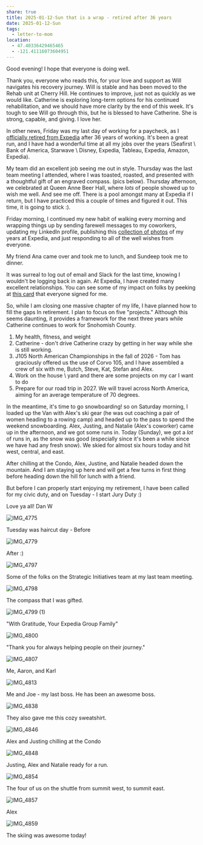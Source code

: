 ```yaml
---
share: true
title: 2025-01-12-Sun that is a wrap - retired after 36 years
date: 2025-01-12-Sun
tags:
  - letter-to-mom
location:
  - 47.40336429465465
  - -121.41116073604951
---
```

Good evening!  I hope that everyone is doing well.   

Thank you, everyone who reads this, for your love and support as Will navigates his recovery journey. Will is stable and has been moved to the Rehab unit at Cherry Hill. He continues to improve, just not as quickly as we would like. Catherine is exploring long-term options for his continued rehabilitation, and we should have more clarity by the end of this week. It's tough to see Will go through this, but he is blessed to have Catherine.  She is strong, capable, and giving.   I love her.  

In other news, Friday was my last day of working for a paycheck, as I [officially retired from Expedia](https://www.linkedin.com/feed/update/urn:li:activity:7283548170872147969/) after 36 years of working.    It's been a great run, and I have had a wonderful time at all my jobs over the years (Seafirst \ Bank of America, Starwave \ Disney, Expedia, Tableau, Expedia, Amazon, Expedia).  

My team did an excellent job seeing me out in style.  Thursday was the last team meeting I attended, where I was toasted, roasted, and presented with a thoughtful gift of an engraved compass.   (pics below).  Thursday afternoon, we celebrated at Queen Anne Beer Hall, where _lots_ of people showed up to wish me well. And see me off.    There is a pool amongst many at Expedia if I return, but I have practiced this a couple of times and figured it out.  This time, it is going to stick :). 

Friday morning, I continued my new habit of walking every morning and wrapping things up by sending farewell messages to my coworkers, updating my LinkedIn profile, publishing this [collection of photos](https://photos.app.goo.gl/ZxBsvmxWXfy5j2e88) of my years at Expedia, and just responding to all of the well wishes from everyone.   

My friend Ana came over and took me to lunch, and Sundeep took me to dinner. 

It was surreal to log out of email and Slack for the last time, knowing I wouldn't be logging back in again. At Expedia, I have created many excellent relationships. You can see some of my impact on folks by peeking at [this card](https://ellacard.com/open/3d2c0482-4095-4c35-a874-4def2036e78a) that everyone signed for me.   

So, while I am closing one massive chapter of my life, I have planned how to fill the gaps In retirement. I plan to focus on five "projects." Although this seems daunting, it provides a framework for the next three years while Catherine continues to work for Snohomish County.

1. My health, fitness, and weight
2. Catherine - don't drive Catherine crazy by getting in her way while she is still working.
3. J105 North American Championships in the fall of 2026 - Tom has graciously offered us the use of Corvo 105, and I have assembled a crew of six with me, Butch, Steve, Kat, Stefan and Alex.
4. Work on the house \ yard and there are some projects on my car I want to do
5. Prepare for our road trip in 2027. We will travel across North America, aiming for an average temperature of 70 degrees.

In the meantime, it's time to go snowboarding!   so on Saturday morning, I loaded up the Van with Alex's ski gear (he was out coaching a pair of women heading to a rowing camp) and headed up to the pass to spend the weekend snowboarding.  Alex, Justing, and Natalie (Alex's coworker) came up in the afternoon, and we got some runs in.  Today (Sunday), we got a _lot_ of runs in, as the snow was good (especially since it's been a while since we have had any fresh snow).  We skied for almost six hours today and hit west, central, and east.   

After chilling at the Condo, Alex, Justine, and Natalie headed down the mountain. And I am staying up here and will get a few turns in first thing before heading down the hill for lunch with a friend.

But before I can properly start enjoying my retirement, I have been called for my civic duty, and on Tuesday - I start Jury Duty :) 

Love ya all!
Dan W

![IMG_4775](../attachments/IMG_4775.png)

Tuesday was haircut day - Before

![IMG_4779](../attachments/IMG_4779.png)

After :)

![IMG_4797](../attachments/IMG_4797.png)

Some of the folks on the Strategic Initiatives team at my last team meeting.

![IMG_4798](../attachments/IMG_4798.png)

The compass that I was gifted.

![IMG_4799 (1)](../attachments/IMG_4799%20(1).png)


"With Gratitude, Your Expedia Group Family"

![IMG_4800](../attachments/IMG_4800.png)

"Thank you for always helping people on their journey."

![IMG_4807](../attachments/IMG_4807.png)

Me, Aaron, and Karl

![IMG_4813](../attachments/IMG_4813.png)

Me and Joe - my last boss.  He has been an awesome boss.

![IMG_4838](../attachments/IMG_4838.png)

They also gave me this cozy sweatshirt.

![IMG_4846](../attachments/IMG_4846.png)

Alex and Justing chilling at the Condo

![IMG_4848](../attachments/IMG_4848.png)

Justing, Alex and Natalie ready for a run.

![IMG_4854](../attachments/IMG_4854.png)

The four of us on the shuttle from summit west, to summit east.

![IMG_4857](../attachments/IMG_4857.png)

Alex

![IMG_4859](../attachments/IMG_4859.png)

The skiing was awesome today!
